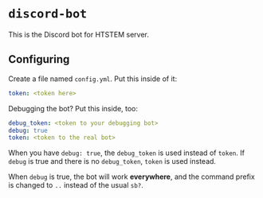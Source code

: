 # `discord-bot`

This is the Discord bot for HTSTEM server.

## Configuring

Create a file named `config.yml`. Put this inside of it:

```yml
token: <token here>
```

Debugging the bot? Put this inside, too:

```yml
debug_token: <token to your debugging bot>
debug: true
token: <token to the real bot>
```

When you have `debug: true`, the `debug_token` is used instead of `token`. If `debug` is true and there is no
`debug_token`, `token` is used instead.

When `debug` is true, the bot will work **everywhere**, and the command prefix is changed to `..` instead of the usual
`sb?`.

